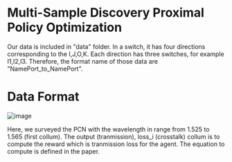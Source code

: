 # Multi-Sample Discovery Proximal Policy Optimization
Our data is included in "data" folder. In a switch, it has four directions corresponding to the I,J,O,K. Each direction has three switches, for example I1,I2,I3. Therefore, the format name of those data are "NamePort_to_NamePort".
# Data Format
![image](https://user-images.githubusercontent.com/37859108/117179029-e200d000-adfc-11eb-843a-e56c46e580a8.png)

Here, we surveyed the PCN with the wavelength in range from 1.525 to 1.565 (first collum). The output (tranmission), loss_i (crosstalk) collum is to compute the reward which is tranmission loss for the agent. The equation to compute is defined in the paper.

